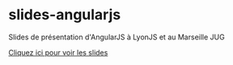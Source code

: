 slides-angularjs
================

Slides de présentation d'AngularJS à LyonJS et au Marseille JUG

[Cliquez ici pour voir les slides](http://tchatel.github.com/slides-angularjs/)
